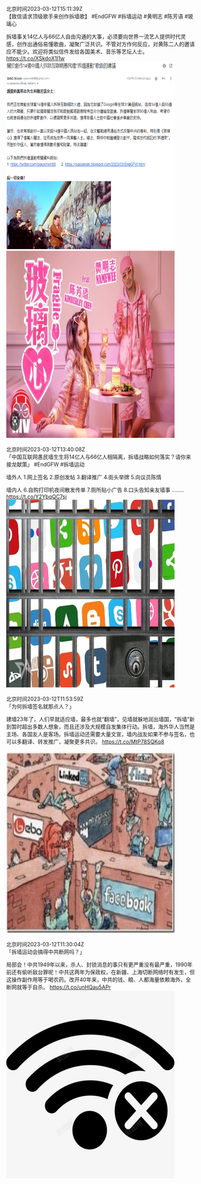 北京时间2023-03-12T15:11:39Z<br>【致信请求顶级歌手来创作拆墙歌】
#EndGFW #拆墙运动 #黄明志 #陈芳语 #玻璃心

拆墙事关14亿人与66亿人自由沟通的大事，必须要向世界一流艺人提供时代灵感，创作出通俗易懂歌曲，凝聚广泛共识。不管对方作何反应，对黄陈二人的邀请应不能少。欢迎将类似信件发给各国美术、音乐等艺坛人士。 https://t.co/XSkdoX1I1w<br><img src='/temp/image/2023/w-Month-3/1634814392671019009_0.jpg' width='450' height='500'><img src='/temp/image/2023/w-Month-3/1634814392671019009_1.jpg' width='450' height='500'><br><br>北京时间2023-03-12T13:40:08Z<br>「中国互联网愚民墙生生将14亿人与66亿人相隔离，拆墙战略如何落实？请你来接龙献策」
#EndGFW #拆墙运动

墙外人
1.网上签名
2.原创发帖
3.翻译推广
4.街头举牌
5.向议员陈情

墙内人
6.自购打印机夜间散发传单
7.厕所贴小广告
8.口头告知亲友墙事
........ https://t.co/Y2YbqQC7sj<br><img src='/temp/image/2023/w-Month-3/1634791364050272256_0.jpg' width='450' height='500'><br><br>北京时间2023-03-12T11:53:59Z<br>「为何拆墙签名就那点人？」

建墙23年了，人们早就适应墙，最多也就“翻墙”，见墙就躲地润出墙国，“拆墙”新到暂时超出多数人想象，而且还涉及大规模自发集体行动。拆墙，海外华人当然是主场、各国友人是客场。拆墙运动还需要大量文宣，墙内战友如果不参与签名，也可以多翻译、转发推广，凝聚更多共识。 https://t.co/MtP78SQKq8<br><img src='/temp/image/2023/w-Month-3/1634764647269306368_0.jpg' width='450' height='500'><br><br>北京时间2023-03-12T11:30:04Z<br>「拆墙运动会搞得中共断网吗？」

局部会！中共1949年以来，杀人、封锁消息的事只有更严重没有最严重，1990年前还有偷听敌台罪呢！中共这两年为保政权，在新疆、上海切断网络时有发生，但这操作副作用等于喝农药。改开40年来，中共的钱、粮、人都海量依赖海外，全断网就等于自杀。 https://t.co/unHQau5APr<br><img src='/temp/image/2023/w-Month-3/1634758630238191616_0.jpg' width='450' height='500'><br><br>